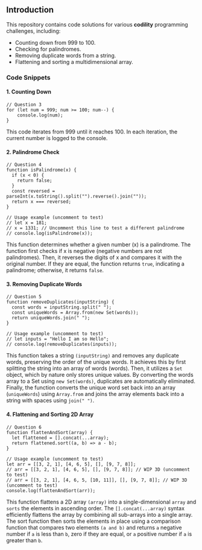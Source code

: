 ## Introduction

This repository contains code solutions for various **codility** programming challenges, including:

- Counting down from 999 to 100.
- Checking for palindromes.
- Removing duplicate words from a string.
- Flattening and sorting a multidimensional array.

### Code Snippets

#### 1. Counting Down

```
// Question 3
for (let num = 999; num >= 100; num--) {
    console.log(num);
}
```

This code iterates from 999 until it reaches 100. In each iteration, the current number is logged to the console.

#### 2. Palindrome Check

```
// Question 4
function isPalindrome(x) {
  if (x < 0) {
    return false;
  }
  const reversed = parseInt(x.toString().split("").reverse().join(""));
  return x === reversed;
}

// Usage example (uncomment to test)
// let x = 181;
// x = 1331; // Uncomment this line to test a different palindrome
// console.log(isPalindrome(x));
```

This function determines whether a given number (x) is a palindrome. The function first checks if x is negative (negative numbers are not palindromes). Then, it reverses the digits of x and compares it with the original number. If they are equal, the function returns `true`, indicating a palindrome; otherwise, it returns `false`.

#### 3. Removing Duplicate Words

```
// Question 5
function removeDuplicates(inputString) {
  const words = inputString.split(" ");
  const uniqueWords = Array.from(new Set(words));
  return uniqueWords.join(" ");
}

// Usage example (uncomment to test)
// let inputs = "Hello I am so Hello";
// console.log(removeDuplicates(inputs));
```

This function takes a string `(inputString)` and removes any duplicate words, preserving the order of the unique words. It achieves this by first splitting the string into an array of words (words). Then, it utilizes a `Set` object, which by nature only stores unique values. By converting the words array to a Set using `new Set(words)`, duplicates are automatically eliminated. Finally, the function converts the unique word set back into an array (`uniqueWords`) using `Array.from` and joins the array elements back into a string with spaces using `join(" ")`.

#### 4. Flattening and Sorting 2D Array

```
// Question 6
function flattenAndSort(array) {
  let flattened = [].concat(...array);
  return flattened.sort((a, b) => a - b);
}

// Usage example (uncomment to test)
let arr = [[3, 2, 1], [4, 6, 5], [], [9, 7, 8]];
// arr = [[3, 2, 1], [4, 6, 5], [], [9, 7, 8]]; // WIP 3D (uncomment to test)
// arr = [[3, 2, 1], [4, 6, 5, [10, 11]], [], [9, 7, 8]]; // WIP 3D (uncomment to test)
console.log(flattenAndSort(arr));
```

This function flattens a 2D array `(array)` into a single-dimensional `array` and `sorts` the elements in ascending order. The `[].concat(...array)` syntax efficiently flattens the array by combining all sub-arrays into a single array. The sort function then sorts the elements in place using a comparison function that compares two elements `(a and b)` and returns `a` negative number if `a` is less than `b`, zero if they are equal, or `a` positive number if `a` is greater than `b`.
